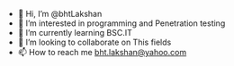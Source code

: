 - 👋 Hi, I’m @bhtLakshan
- 👀 I’m interested in programming and Penetration testing
- 🌱 I’m currently learning BSC.IT 
- 💞️ I’m looking to collaborate on This fields
- 📫 How to reach me bht.lakshan@yahoo.com



<!---
bhtLakshan/bhtLakshan is a ✨ special ✨ repository because its `README.md` (this file) appears on your GitHub profile.
You can click the Preview link to take a look at your changes.
--->
